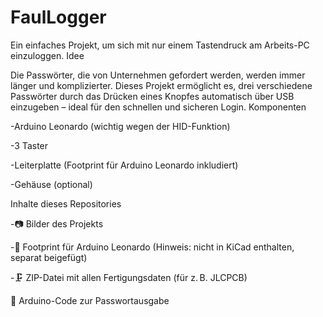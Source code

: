 # FaulLogger
Ein einfaches Projekt, um sich mit nur einem Tastendruck am Arbeits-PC einzuloggen.
Idee

Die Passwörter, die von Unternehmen gefordert werden, werden immer länger und komplizierter. Dieses Projekt ermöglicht es, drei verschiedene Passwörter durch das Drücken eines Knopfes automatisch über USB einzugeben – ideal für den schnellen und sicheren Login.
Komponenten

  -Arduino Leonardo (wichtig wegen der HID-Funktion)

  -3 Taster

  -Leiterplatte (Footprint für Arduino Leonardo inkludiert)

  -Gehäuse (optional)

Inhalte dieses Repositories

   -📷 Bilder des Projekts

   -🧩 Footprint für Arduino Leonardo (Hinweis: nicht in KiCad enthalten, separat beigefügt)

  -🗜️ ZIP-Datei mit allen Fertigungsdaten (für z. B. JLCPCB)

  🧠 Arduino-Code zur Passwortausgabe
